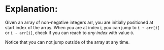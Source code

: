 # Explanation:

Given an array of non-negative integers arr, you are initially positioned at start index of the array. When you are at index i, you can jump to `i + arr[i]` or `i - arr[i]`, check if you can reach to *any index* with value `0`.

Notice that you can not jump outside of the array at any time.